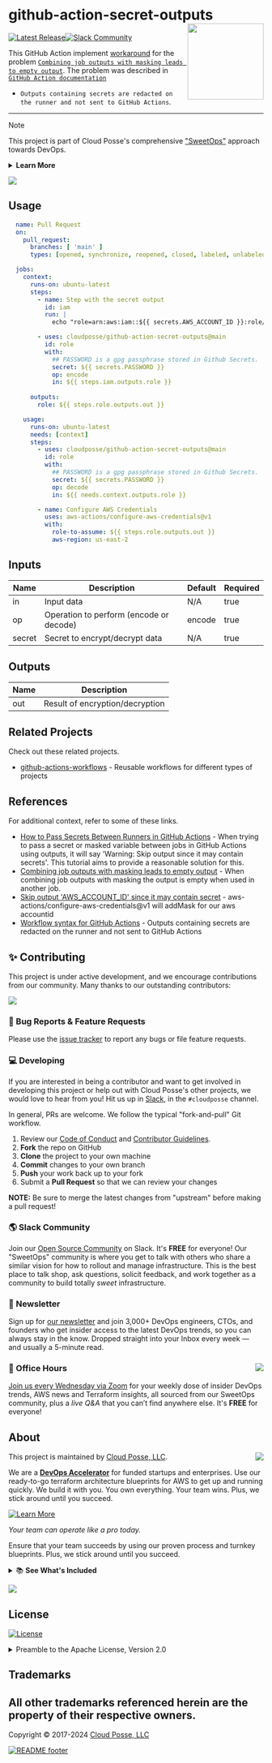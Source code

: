 <!-- markdownlint-disable -->
# github-action-secret-outputs <a href="https://cpco.io/homepage?utm_source=github&utm_medium=readme&utm_campaign=cloudposse/github-action-secret-outputs&utm_content="><img align="right" src="https://cloudposse.com/logo-300x69.svg" width="150" /></a>
<a href="https://github.com/cloudposse/github-action-secret-outputs/releases/latest"><img src="https://img.shields.io/github/release/cloudposse/github-action-secret-outputs.svg" alt="Latest Release"/></a><a href="https://slack.cloudposse.com"><img src="https://slack.cloudposse.com/badge.svg" alt="Slack Community"/></a>
<!-- markdownlint-restore -->

<!--




  ** DO NOT EDIT THIS FILE
  **
  ** This file was automatically generated by the `cloudposse/build-harness`.
  ** 1) Make all changes to `README.yaml`
  ** 2) Run `make init` (you only need to do this once)
  ** 3) Run`make readme` to rebuild this file.
  **
  ** (We maintain HUNDREDS of open source projects. This is how we maintain our sanity.)
  **





-->

This GitHub Action implement [workaround](https://nitratine.net/blog/post/how-to-pass-secrets-between-runners-in-github-actions/) for the problem 
[`Combining job outputs with masking leads to empty output`](https://github.com/actions/runner/issues/1498).
The problem was described in 
[`GitHub Action documentation`](https://docs.github.com/en/actions/using-workflows/workflow-syntax-for-github-actions#jobsjob_idoutputs) 
- `Outputs containing secrets are redacted on the runner and not sent to GitHub Actions`.


---
> [!NOTE]
> This project is part of Cloud Posse's comprehensive ["SweetOps"](https://cpco.io/homepage?utm_source=github&utm_medium=readme&utm_campaign=cloudposse/github-action-secret-outputs&utm_content=) approach towards DevOps.
> <details><summary><strong>Learn More</strong></summary>
>
> It's 100% Open Source and licensed under the [APACHE2](LICENSE).
>
> </details>

<a href="https://cloudposse.com/readme/header/link?utm_source=github&utm_medium=readme&utm_campaign=cloudposse/github-action-secret-outputs&utm_content=readme_header_link"><img src="https://cloudposse.com/readme/header/img"/></a>




## Usage



```yaml
  name: Pull Request
  on:
    pull_request:
      branches: [ 'main' ]
      types: [opened, synchronize, reopened, closed, labeled, unlabeled]

  jobs:
    context:
      runs-on: ubuntu-latest
      steps:
        - name: Step with the secret output
          id: iam
          run: |
            echo "role=arn:aws:iam::${{ secrets.AWS_ACCOUNT_ID }}:role/admin" >> $GITHUB_OUTPUT

        - uses: cloudposse/github-action-secret-outputs@main
          id: role
          with:
            ## PASSWORD is a gpg passphrase stored in Github Secrets.
            secret: ${{ secrets.PASSWORD }}
            op: encode
            in: ${{ steps.iam.outputs.role }}
        
      outputs:
        role: ${{ steps.role.outputs.out }}

    usage:
      runs-on: ubuntu-latest
      needs: [context]
      steps:
        - uses: cloudposse/github-action-secret-outputs@main
          id: role
          with:
            ## PASSWORD is a gpg passphrase stored in Github Secrets.          
            secret: ${{ secrets.PASSWORD }}
            op: decode
            in: ${{ needs.context.outputs.role }}

        - name: Configure AWS Credentials
          uses: aws-actions/configure-aws-credentials@v1
          with:
            role-to-assume: ${{ steps.role.outputs.out }}
            aws-region: us-east-2
```






<!-- markdownlint-disable -->

## Inputs

| Name | Description | Default | Required |
|------|-------------|---------|----------|
| in | Input data | N/A | true |
| op | Operation to perform (encode or decode) | encode | true |
| secret | Secret to encrypt/decrypt data | N/A | true |


## Outputs

| Name | Description |
|------|-------------|
| out | Result of encryption/decryption |
<!-- markdownlint-restore -->


## Related Projects

Check out these related projects.

- [github-actions-workflows](https://github.com/cloudposse/github-actions-workflows) - Reusable workflows for different types of projects


## References

For additional context, refer to some of these links.

- [How to Pass Secrets Between Runners in GitHub Actions](https://nitratine.net/blog/post/how-to-pass-secrets-between-runners-in-github-actions/) - When trying to pass a secret or masked variable between jobs in GitHub Actions using outputs, it will say 'Warning: Skip output since it may contain secrets'. This tutorial aims to provide a reasonable solution for this.
- [Combining job outputs with masking leads to empty output](https://github.com/actions/runner/issues/1498) - When combining job outputs with masking the output is empty when used in another job.
- [Skip output 'AWS_ACCOUNT_ID' since it may contain secret](https://github.com/orgs/community/discussions/26636) - aws-actions/configure-aws-credentials@v1 will addMask for our aws accountid
- [Workflow syntax for GitHub Actions](https://docs.github.com/en/actions/using-workflows/workflow-syntax-for-github-actions#jobsjob_idoutputs) - Outputs containing secrets are redacted on the runner and not sent to GitHub Actions


## ✨ Contributing

This project is under active development, and we encourage contributions from our community.
Many thanks to our outstanding contributors:

<a href="https://github.com/cloudposse/github-action-secret-outputs/graphs/contributors">
  <img src="https://contrib.rocks/image?repo=cloudposse/github-action-secret-outputs&max=24" />
</a>

### 🐛 Bug Reports & Feature Requests

Please use the [issue tracker](https://github.com/cloudposse/github-action-secret-outputs/issues) to report any bugs or file feature requests.

### 💻 Developing

If you are interested in being a contributor and want to get involved in developing this project or help out with Cloud Posse's other projects, we would love to hear from you! 
Hit us up in [Slack](https://cpco.io/slack?utm_source=github&utm_medium=readme&utm_campaign=cloudposse/github-action-secret-outputs&utm_content=slack), in the `#cloudposse` channel.

In general, PRs are welcome. We follow the typical "fork-and-pull" Git workflow.
 1. Review our [Code of Conduct](https://github.com/cloudposse/github-action-secret-outputs/?tab=coc-ov-file#code-of-conduct) and [Contributor Guidelines](https://github.com/cloudposse/.github/blob/main/CONTRIBUTING.md).
 2. **Fork** the repo on GitHub
 3. **Clone** the project to your own machine
 4. **Commit** changes to your own branch
 5. **Push** your work back up to your fork
 6. Submit a **Pull Request** so that we can review your changes

**NOTE:** Be sure to merge the latest changes from "upstream" before making a pull request!

### 🌎 Slack Community

Join our [Open Source Community](https://cpco.io/slack?utm_source=github&utm_medium=readme&utm_campaign=cloudposse/github-action-secret-outputs&utm_content=slack) on Slack. It's **FREE** for everyone! Our "SweetOps" community is where you get to talk with others who share a similar vision for how to rollout and manage infrastructure. This is the best place to talk shop, ask questions, solicit feedback, and work together as a community to build totally *sweet* infrastructure.

### 📰 Newsletter

Sign up for [our newsletter](https://cpco.io/newsletter?utm_source=github&utm_medium=readme&utm_campaign=cloudposse/github-action-secret-outputs&utm_content=newsletter) and join 3,000+ DevOps engineers, CTOs, and founders who get insider access to the latest DevOps trends, so you can always stay in the know.
Dropped straight into your Inbox every week — and usually a 5-minute read.

### 📆 Office Hours <a href="https://cloudposse.com/office-hours?utm_source=github&utm_medium=readme&utm_campaign=cloudposse/github-action-secret-outputs&utm_content=office_hours"><img src="https://img.cloudposse.com/fit-in/200x200/https://cloudposse.com/wp-content/uploads/2019/08/Powered-by-Zoom.png" align="right" /></a>

[Join us every Wednesday via Zoom](https://cloudposse.com/office-hours?utm_source=github&utm_medium=readme&utm_campaign=cloudposse/github-action-secret-outputs&utm_content=office_hours) for your weekly dose of insider DevOps trends, AWS news and Terraform insights, all sourced from our SweetOps community, plus a _live Q&A_ that you can’t find anywhere else.
It's **FREE** for everyone!

## About

This project is maintained by <a href="https://cpco.io/homepage?utm_source=github&utm_medium=readme&utm_campaign=cloudposse/github-action-secret-outputs&utm_content=">Cloud Posse, LLC</a>.
<a href="https://cpco.io/homepage?utm_source=github&utm_medium=readme&utm_campaign=cloudposse/github-action-secret-outputs&utm_content="><img src="https://cloudposse.com/logo-300x69.svg" align="right" /></a>

We are a [**DevOps Accelerator**](https://cpco.io/commercial-support?utm_source=github&utm_medium=readme&utm_campaign=cloudposse/github-action-secret-outputs&utm_content=commercial_support) for funded startups and enterprises.
Use our ready-to-go terraform architecture blueprints for AWS to get up and running quickly.
We build it with you. You own everything. Your team wins. Plus, we stick around until you succeed.

<a href="https://cpco.io/commercial-support?utm_source=github&utm_medium=readme&utm_campaign=cloudposse/github-action-secret-outputs&utm_content=commercial_support"><img alt="Learn More" src="https://img.shields.io/badge/learn%20more-success.svg?style=for-the-badge"/></a>

*Your team can operate like a pro today.*

Ensure that your team succeeds by using our proven process and turnkey blueprints. Plus, we stick around until you succeed.

<details>
  <summary>📚 <strong>See What's Included</strong></summary>

- **Reference Architecture.** You'll get everything you need from the ground up built using 100% infrastructure as code.
- **Deployment Strategy.** You'll have a battle-tested deployment strategy using GitHub Actions that's automated and repeatable.
- **Site Reliability Engineering.** You'll have total visibility into your apps and microservices.
- **Security Baseline.** You'll have built-in governance with accountability and audit logs for all changes.
- **GitOps.** You'll be able to operate your infrastructure via Pull Requests.
- **Training.** You'll receive hands-on training so your team can operate what we build.
- **Questions.** You'll have a direct line of communication between our teams via a Shared Slack channel.
- **Troubleshooting.** You'll get help to triage when things aren't working.
- **Code Reviews.** You'll receive constructive feedback on Pull Requests.
- **Bug Fixes.** We'll rapidly work with you to fix any bugs in our projects.
</details>

<a href="https://cloudposse.com/readme/commercial-support/link?utm_source=github&utm_medium=readme&utm_campaign=cloudposse/github-action-secret-outputs&utm_content=readme_commercial_support_link"><img src="https://cloudposse.com/readme/commercial-support/img"/></a>
## License

<a href="https://opensource.org/licenses/Apache-2.0"><img src="https://img.shields.io/badge/License-Apache%202.0-blue.svg?style=for-the-badge" alt="License"></a>

<details>
<summary>Preamble to the Apache License, Version 2.0</summary>
<br/>
<br/>

Complete license is available in the [`LICENSE`](LICENSE) file.

```text
Licensed to the Apache Software Foundation (ASF) under one
or more contributor license agreements.  See the NOTICE file
distributed with this work for additional information
regarding copyright ownership.  The ASF licenses this file
to you under the Apache License, Version 2.0 (the
"License"); you may not use this file except in compliance
with the License.  You may obtain a copy of the License at

  https://www.apache.org/licenses/LICENSE-2.0

Unless required by applicable law or agreed to in writing,
software distributed under the License is distributed on an
"AS IS" BASIS, WITHOUT WARRANTIES OR CONDITIONS OF ANY
KIND, either express or implied.  See the License for the
specific language governing permissions and limitations
under the License.
```
</details>

## Trademarks

All other trademarks referenced herein are the property of their respective owners.
---
Copyright © 2017-2024 [Cloud Posse, LLC](https://cpco.io/copyright)


<a href="https://cloudposse.com/readme/footer/link?utm_source=github&utm_medium=readme&utm_campaign=cloudposse/github-action-secret-outputs&utm_content=readme_footer_link"><img alt="README footer" src="https://cloudposse.com/readme/footer/img"/></a>

<img alt="Beacon" width="0" src="https://ga-beacon.cloudposse.com/UA-76589703-4/cloudposse/github-action-secret-outputs?pixel&cs=github&cm=readme&an=github-action-secret-outputs"/>
